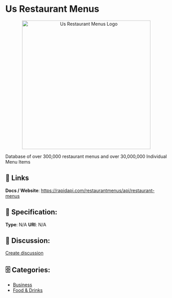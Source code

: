# Us Restaurant Menus 
<p align="center">
    <img width="400" src="https://raw.githubusercontent.com/apis-list/apis-list/main/apis/us-restaurant-menus/logo_256x256.png" alt="Us Restaurant Menus  Logo"/>
</p>

Database of over 300,000 restaurant menus and over 30,000,000 Individual Menu Items

##  🔗 Links
**Docs / Website**: https://rapidapi.com/restaurantmenus/api/restaurant-menus

## 🧬 Specification:
**Type**: N/A
**URI**: N/A

## 💬 Discussion:
[Create discussion](https://github.com/apis-list/apis-list/discussions/new)

## 🗄️ Categories:
- [Business](https://github.com/apis-list/apis-list#business)
- [Food & Drinks](https://github.com/apis-list/apis-list#food--drinks)



